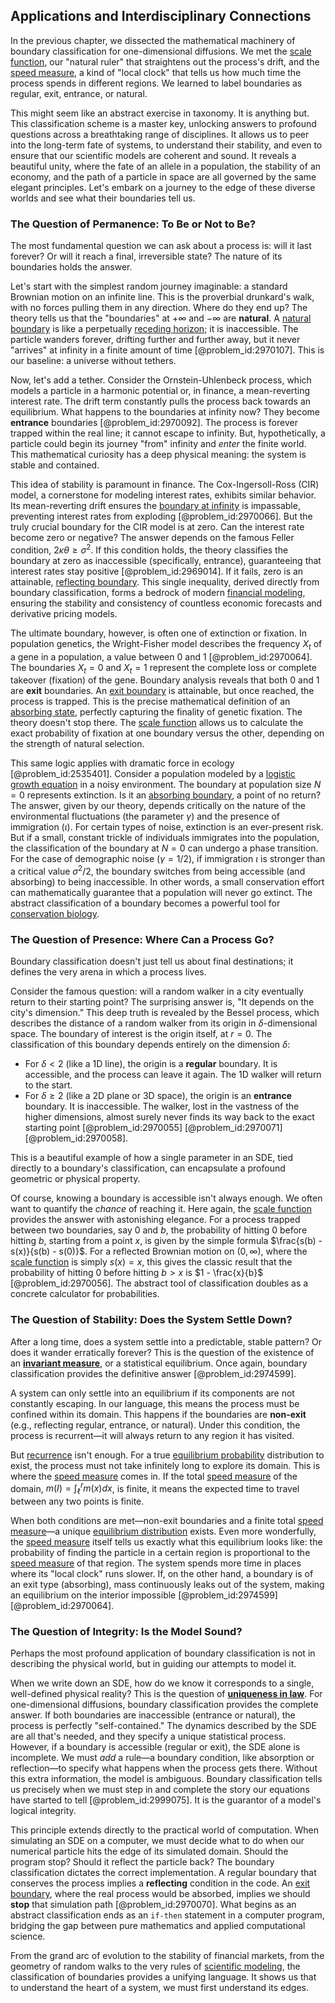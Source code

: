 ## Applications and Interdisciplinary Connections

In the previous chapter, we dissected the mathematical machinery of boundary classification for one-dimensional diffusions. We met the [scale function](@article_id:200204), our "natural ruler" that straightens out the process's drift, and the [speed measure](@article_id:195936), a kind of "local clock" that tells us how much time the process spends in different regions. We learned to label boundaries as regular, exit, entrance, or natural.

This might seem like an abstract exercise in taxonomy. It is anything but. This classification scheme is a master key, unlocking answers to profound questions across a breathtaking range of disciplines. It allows us to peer into the long-term fate of systems, to understand their stability, and even to ensure that our scientific models are coherent and sound. It reveals a beautiful unity, where the fate of an allele in a population, the stability of an economy, and the path of a particle in space are all governed by the same elegant principles. Let's embark on a journey to the edge of these diverse worlds and see what their boundaries tell us.

### The Question of Permanence: To Be or Not to Be?

The most fundamental question we can ask about a process is: will it last forever? Or will it reach a final, irreversible state? The nature of its boundaries holds the answer.

Let's start with the simplest random journey imaginable: a standard Brownian motion on an infinite line. This is the proverbial drunkard's walk, with no forces pulling them in any direction. Where do they end up? The theory tells us that the "boundaries" at $+\infty$ and $-\infty$ are **natural**. A [natural boundary](@article_id:168151) is like a perpetually [receding horizon](@article_id:180931); it is inaccessible. The particle wanders forever, drifting further and further away, but it never "arrives" at infinity in a finite amount of time [@problem_id:2970107]. This is our baseline: a universe without tethers.

Now, let's add a tether. Consider the Ornstein-Uhlenbeck process, which models a particle in a harmonic potential or, in finance, a mean-reverting interest rate. The drift term constantly pulls the process back towards an equilibrium. What happens to the boundaries at infinity now? They become **entrance** boundaries [@problem_id:2970092]. The process is forever trapped within the real line; it cannot escape to infinity. But, hypothetically, a particle could begin its journey "from" infinity and *enter* the finite world. This mathematical curiosity has a deep physical meaning: the system is stable and contained.

This idea of stability is paramount in finance. The Cox-Ingersoll-Ross (CIR) model, a cornerstone for modeling interest rates, exhibits similar behavior. Its mean-reverting drift ensures the [boundary at infinity](@article_id:633974) is impassable, preventing interest rates from exploding [@problem_id:2970066]. But the truly crucial boundary for the CIR model is at zero. Can the interest rate become zero or negative? The answer depends on the famous Feller condition, $2\kappa\theta \ge \sigma^2$. If this condition holds, the theory classifies the boundary at zero as inaccessible (specifically, entrance), guaranteeing that interest rates stay positive [@problem_id:2969014]. If it fails, zero is an attainable, [reflecting boundary](@article_id:634040). This single inequality, derived directly from boundary classification, forms a bedrock of modern [financial modeling](@article_id:144827), ensuring the stability and consistency of countless economic forecasts and derivative pricing models.

The ultimate boundary, however, is often one of extinction or fixation. In population genetics, the Wright-Fisher model describes the frequency $X_t$ of a gene in a population, a value between $0$ and $1$ [@problem_id:2970064]. The boundaries $X_t=0$ and $X_t=1$ represent the complete loss or complete takeover (fixation) of the gene. Boundary analysis reveals that both $0$ and $1$ are **exit** boundaries. An [exit boundary](@article_id:186000) is attainable, but once reached, the process is trapped. This is the precise mathematical definition of an [absorbing state](@article_id:274039), perfectly capturing the finality of genetic fixation. The theory doesn't stop there. The [scale function](@article_id:200204) allows us to calculate the exact probability of fixation at one boundary versus the other, depending on the strength of natural selection.

This same logic applies with dramatic force in ecology [@problem_id:2535401]. Consider a population modeled by a [logistic growth equation](@article_id:148766) in a noisy environment. The boundary at population size $N=0$ represents extinction. Is it an [absorbing boundary](@article_id:200995), a point of no return? The answer, given by our theory, depends critically on the nature of the environmental fluctuations (the parameter $\gamma$) and the presence of immigration ($\iota$). For certain types of noise, extinction is an ever-present risk. But if a small, constant trickle of individuals immigrates into the population, the classification of the boundary at $N=0$ can undergo a phase transition. For the case of demographic noise ($\gamma=1/2$), if immigration $\iota$ is stronger than a critical value $\sigma^2/2$, the boundary switches from being accessible (and absorbing) to being inaccessible. In other words, a small conservation effort can mathematically guarantee that a population will never go extinct. The abstract classification of a boundary becomes a powerful tool for [conservation biology](@article_id:138837).

### The Question of Presence: Where Can a Process Go?

Boundary classification doesn't just tell us about final destinations; it defines the very arena in which a process lives.

Consider the famous question: will a random walker in a city eventually return to their starting point? The surprising answer is, "It depends on the city's dimension." This deep truth is revealed by the Bessel process, which describes the distance of a random walker from its origin in $\delta$-dimensional space. The boundary of interest is the origin itself, at $r=0$. The classification of this boundary depends entirely on the dimension $\delta$:
- For $\delta < 2$ (like a 1D line), the origin is a **regular** boundary. It is accessible, and the process can leave it again. The 1D walker will return to the start.
- For $\delta \ge 2$ (like a 2D plane or 3D space), the origin is an **entrance** boundary. It is inaccessible. The walker, lost in the vastness of the higher dimensions, almost surely never finds its way back to the exact starting point [@problem_id:2970055] [@problem_id:2970071] [@problem_id:2970058].

This is a beautiful example of how a single parameter in an SDE, tied directly to a boundary's classification, can encapsulate a profound geometric or physical property.

Of course, knowing a boundary is accessible isn't always enough. We often want to quantify the *chance* of reaching it. Here again, the [scale function](@article_id:200204) provides the answer with astonishing elegance. For a process trapped between two boundaries, say $0$ and $b$, the probability of hitting $0$ before hitting $b$, starting from a point $x$, is given by the simple formula $\frac{s(b) - s(x)}{s(b) - s(0)}$. For a reflected Brownian motion on $(0, \infty)$, where the [scale function](@article_id:200204) is simply $s(x)=x$, this gives the classic result that the probability of hitting $0$ before hitting $b>x$ is $1 - \frac{x}{b}$ [@problem_id:2970056]. The abstract tool of classification doubles as a concrete calculator for probabilities.

### The Question of Stability: Does the System Settle Down?

After a long time, does a system settle into a predictable, stable pattern? Or does it wander erratically forever? This is the question of the existence of an **[invariant measure](@article_id:157876)**, or a statistical equilibrium. Once again, boundary classification provides the definitive answer [@problem_id:2974599].

A system can only settle into an equilibrium if its components are not constantly escaping. In our language, this means the process must be confined within its domain. This happens if the boundaries are **non-exit** (e.g., reflecting regular, entrance, or natural). Under this condition, the process is recurrent—it will always return to any region it has visited.

But [recurrence](@article_id:260818) isn't enough. For a true [equilibrium probability](@article_id:187376) distribution to exist, the process must not take infinitely long to explore its domain. This is where the [speed measure](@article_id:195936) comes in. If the total [speed measure](@article_id:195936) of the domain, $m(I) = \int_{\ell}^{r} m(x) dx$, is finite, it means the expected time to travel between any two points is finite.

When both conditions are met—non-exit boundaries and a finite total [speed measure](@article_id:195936)—a unique [equilibrium distribution](@article_id:263449) exists. Even more wonderfully, the [speed measure](@article_id:195936) itself tells us exactly what this equilibrium looks like: the probability of finding the particle in a certain region is proportional to the [speed measure](@article_id:195936) of that region. The system spends more time in places where its "local clock" runs slower. If, on the other hand, a boundary is of an exit type (absorbing), mass continuously leaks out of the system, making an equilibrium on the interior impossible [@problem_id:2974599] [@problem_id:2970064].

### The Question of Integrity: Is the Model Sound?

Perhaps the most profound application of boundary classification is not in describing the physical world, but in guiding our attempts to model it.

When we write down an SDE, how do we know it corresponds to a single, well-defined physical reality? This is the question of **[uniqueness in law](@article_id:186417)**. For one-dimensional diffusions, boundary classification provides the complete answer. If both boundaries are inaccessible (entrance or natural), the process is perfectly "self-contained." The dynamics described by the SDE are all that's needed, and they specify a unique statistical process. However, if a boundary is accessible (regular or exit), the SDE alone is incomplete. We must *add* a rule—a boundary condition, like absorption or reflection—to specify what happens when the process gets there. Without this extra information, the model is ambiguous. Boundary classification tells us precisely when we must step in and complete the story our equations have started to tell [@problem_id:2999075]. It is the guarantor of a model's logical integrity.

This principle extends directly to the practical world of computation. When simulating an SDE on a computer, we must decide what to do when our numerical particle hits the edge of its simulated domain. Should the program stop? Should it reflect the particle back? The boundary classification dictates the correct implementation. A regular boundary that conserves the process implies a **reflecting** condition in the code. An [exit boundary](@article_id:186000), where the real process would be absorbed, implies we should **stop** that simulation path [@problem_id:2970070]. What begins as an abstract classification ends as an `if-then` statement in a computer program, bridging the gap between pure mathematics and applied computational science.

From the grand arc of evolution to the stability of financial markets, from the geometry of random walks to the very rules of [scientific modeling](@article_id:171493), the classification of boundaries provides a unifying language. It shows us that to understand the heart of a system, we must first understand its edges.